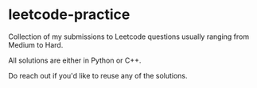 # leetcode-practice
Collection of my submissions to Leetcode questions usually ranging from Medium to Hard. 

All solutions are either in Python or C++.

Do reach out if you'd like to reuse any of the solutions.
